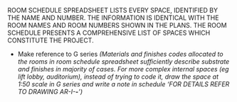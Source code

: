 ROOM SCHEDULE SPREADSHEET LISTS EVERY SPACE, IDENTIFIED BY THE NAME AND NUMBER.
THE INFORMATION IS IDENTICAL WITH THE ROOM NAMES AND ROOM NUMBERS SHOWN IN
THE PLANS.
THE ROOM SCHEDULE PRESENTS A COMPREHENSIVE LIST OF SPACES WHICH CONSTITUTE
THE PROJECT.

- Make reference to G series
_(Materials and finishes codes allocated to the rooms in room schedule spreadsheet sufficiently describe substrate and finishes in majority of cases._
_For more complex internal spaces (eg lift lobby, auditorium), instead of trying to code it, draw the space at <span class="highlight-red">1:50</span> scale in G series and write a note in schedule ‘FOR DETAILS REFER TO DRAWING AR-I-**-**’)_